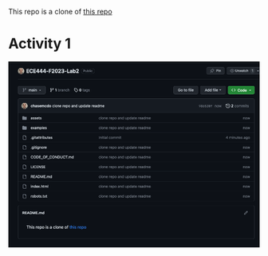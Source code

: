 This repo is a clone of [this repo](https://github.com/varadbhogayata/varadbhogayata.github.io)

# Activity 1
![Activity 1](screenshots/a1.png)
